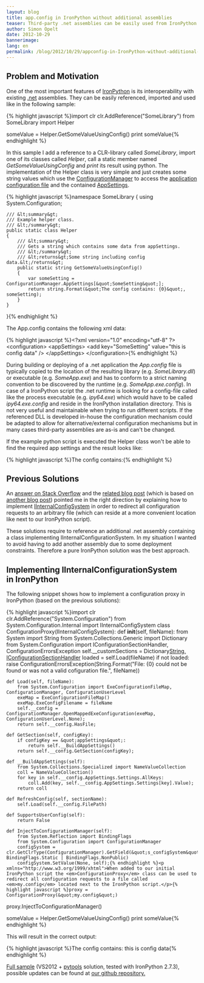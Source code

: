 ```yaml
---
layout: blog
title: app.config in IronPython without additional assemblies
teaser: Third-party .net assemblies can be easily used from IronPython. If the external assembly relies on a companion .exe.config/app.config file, a config for ipy.exe or an IInternalConfigSystem-implementation is required.
author: Simon Opelt
date: 2012-10-29
bannerimage: 
lang: en
permalink: /blog/2012/10/29/appconfig-in-IronPython-without-additional-assemblies
---
```


<h2 xmlns="http://www.w3.org/1999/xhtml">Problem and Motivation</h2><p xmlns="http://www.w3.org/1999/xhtml">One of the most important features of <a href="http://ironpython.net/" title="IronPython" target="_blank">IronPython</a> is its interoperability with existing <a href="http://www.microsoft.com/net" title=".net" target="_blank">.net</a> assemblies. They can be easily referenced, imported and used like in the following sample:</p>{% highlight javascript %}import clr
clr.AddReference(&quot;SomeLibrary&quot;)
from SomeLibrary import Helper

someValue = Helper.GetSomeValueUsingConfig()
print someValue{% endhighlight %}<p xmlns="http://www.w3.org/1999/xhtml">In this sample I add a reference to a CLR-library called <em>SomeLibrary</em>, import one of its classes called <em>Helper</em>, call a static member named <em>GetSomeValueUsingConfig</em> and <em>print</em> its result using python. The implementation of the Helper class is very simple and just creates some string values which use the <a href="http://msdn.microsoft.com/library/system.configuration.configurationmanager.aspx" title="ConfigurationManager" target="_blank">ConfigurationManager</a> to access the <a href="http://msdn.microsoft.com/library/1xtk877y.aspx" title="application configuration file" target="_blank">application configuration file</a> and the contained <a href="http://msdn.microsoft.com/library/system.configuration.appsettingssection.aspx" title="AppSettings" target="_blank">AppSettings</a>.</p>{% highlight javascript %}namespace SomeLibrary
{
    using System.Configuration;

    /// &lt;summary&gt;
    /// Example helper class.
    /// &lt;/summary&gt;
    public static class Helper
    {
        /// &lt;summary&gt;
        /// Gets a string which contains some data from appSettings.
        /// &lt;/summary&gt;
        /// &lt;returns&gt;Some string including config data.&lt;/returns&gt;
        public static string GetSomeValueUsingConfig()
        {
            var someSetting = ConfigurationManager.AppSettings[&quot;SomeSetting&quot;];
            return string.Format(&quot;The config contains: {0}&quot;, someSetting);
        }
    }
}{% endhighlight %}<p xmlns="http://www.w3.org/1999/xhtml">The App.config contains the following xml data:</p>{% highlight javascript %}&lt;?xml version=&quot;1.0&quot; encoding=&quot;utf-8&quot; ?&gt;
&lt;configuration&gt;
    &lt;appSettings&gt;
        &lt;add key=&quot;SomeSetting&quot; value=&quot;this is config data&quot; /&gt;
    &lt;/appSettings&gt;
&lt;/configuration&gt;{% endhighlight %}<p xmlns="http://www.w3.org/1999/xhtml">During building or deploying of a .net application the <em>App.config</em> file is typically copied to the location of the resulting library (e.g. <em>SomeLibrary.dll</em>) or executable (e.g. <em>SomeApp.exe</em>) and has to conform to a strict naming convention to be discovered by the runtime (e.g. <em>SomeApp.exe.config</em>). In case of a IronPython script the .net runtime is looking for a config-file called like the process executable (e.g. <em>ipy64.exe</em>) which would have to be called <em>ipy64.exe.config</em> and reside in the IronPython installation directory. This is not very useful and maintainable when trying to run different scripts. If the referenced DLL is developed in-house the configuration mechanism could be adapted to allow for alternative/external configuration mechanisms but in many cases third-party assemblies are as-is and can't be changed.</p><p xmlns="http://www.w3.org/1999/xhtml">If the example python script is executed the Helper class won't be able to find the required app settings and the result looks like:</p>{% highlight javascript %}The config contains:{% endhighlight %}<h2 xmlns="http://www.w3.org/1999/xhtml">Previous Solutions</h2><p xmlns="http://www.w3.org/1999/xhtml">An <a href="http://stackoverflow.com/a/8785980/468244" title="answer on Stack Overflow" target="_blank">answer on Stack Overflow</a> and the <a href="http://technomosh.blogspot.co.at/2012/01/using-appconfig-in-ironpython.html" title="related blog post" target="_blank">related blog post</a> (which is based on <a href="http://tomestephens.com/2011/02/making-ironpython-work-overriding-the-configurationmanager" title="another blog post" target="_blank">another blog post</a>) pointed me in the right direction by explaining how to implement <a href="http://msdn.microsoft.com/library/system.configuration.internal.iinternalconfigsystem.aspx" title="IInternalConfigSystem" target="_blank">IInternalConfigSystem</a> in order to redirect all configuration requests to an arbitrary file (which can reside at a more convenient location like next to our IronPython script).</p><p xmlns="http://www.w3.org/1999/xhtml">These solutions require to reference an additional .net assembly containing a class implementing IInternalConfigurationSystem. In my situation I wanted to avoid having to add another assembly due to some deployment constraints. Therefore a pure IronPython solution was the best approach.</p><h2 xmlns="http://www.w3.org/1999/xhtml">Implementing IInternalConfigurationSystem in IronPython</h2><p xmlns="http://www.w3.org/1999/xhtml">The following snippet shows how to implement a configuration proxy in IronPython (based on the previous solutions):</p>{% highlight javascript %}import clr
clr.AddReference(&quot;System.Configuration&quot;)
from System.Configuration.Internal import IInternalConfigSystem
class ConfigurationProxy(IInternalConfigSystem):
    def __init__(self, fileName):
        from System import String
        from System.Collections.Generic import Dictionary
        from System.Configuration import IConfigurationSectionHandler, ConfigurationErrorsException
        self.__customSections = Dictionary[String, IConfigurationSectionHandler]()
        loaded = self.Load(fileName)
        if not loaded:
            raise ConfigurationErrorsException(String.Format(&quot;File: {0} could not be found or was not a valid cofiguration file.&quot;, fileName))

    def Load(self, fileName):
        from System.Configuration import ExeConfigurationFileMap, ConfigurationManager, ConfigurationUserLevel
        exeMap = ExeConfigurationFileMap()
        exeMap.ExeConfigFilename = fileName
        self.__config = ConfigurationManager.OpenMappedExeConfiguration(exeMap, ConfigurationUserLevel.None);
        return self.__config.HasFile;
    
    def GetSection(self, configKey):
        if configKey == &quot;appSettings&quot;:
            return self.__BuildAppSettings()
        return self.__config.GetSection(configKey);
    
    def __BuildAppSettings(self):
        from System.Collections.Specialized import NameValueCollection
        coll = NameValueCollection()
        for key in self.__config.AppSettings.Settings.AllKeys:
            coll.Add(key, self.__config.AppSettings.Settings[key].Value);
        return coll

    def RefreshConfig(self, sectionName):
        self.Load(self.__config.FilePath)
        
    def SupportsUserConfig(self):
        return False
    
    def InjectToConfigurationManager(self):
        from System.Reflection import BindingFlags
        from System.Configuration import ConfigurationManager
        configSystem = clr.GetClrType(ConfigurationManager).GetField(&quot;s_configSystem&quot;, BindingFlags.Static | BindingFlags.NonPublic)
        configSystem.SetValue(None, self);{% endhighlight %}<p xmlns="http://www.w3.org/1999/xhtml">When added to our initial IronPython script the <em>ConfigurationProxy</em> class can be used to redirect all configuration requests to a file called <em>my.config</em> located next to the IronPython script.</p>{% highlight javascript %}proxy = ConfigurationProxy(&quot;my.config&quot;)
proxy.InjectToConfigurationManager()

someValue = Helper.GetSomeValueUsingConfig()
print someValue{% endhighlight %}<p xmlns="http://www.w3.org/1999/xhtml">This will result in the correct output:</p>{% highlight javascript %}The config contains: this is config data{% endhighlight %}<p xmlns="http://www.w3.org/1999/xhtml">
  <a href="{{site.baseurl}}/content/images/blog/2012/10/UseLibraryWithAppConfig.1.zip" title="Full sample">Full sample</a> (VS2012 + <a href="http://pytools.codeplex.com" title="pytools" target="_blank">pytools</a> solution, tested with IronPython 2.7.3), possible updates can be found at <a href="https://github.com/software-architects/blogsamples/tree/master/UseLibraryWithAppConfig" target="_blank">our github repository.</a></p>